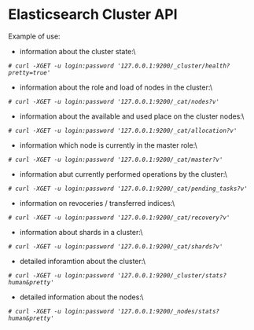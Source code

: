 Elasticsearch Cluster API
========================

Example of use:

- information about the cluster state:\

*`# curl -XGET -u login:password '127.0.0.1:9200/_cluster/health?pretty=true'`*

- information about the role and load of nodes in the cluster:\

*`# curl -XGET -u login:password '127.0.0.1:9200/_cat/nodes?v'`*

- information about the available and used place on the cluster nodes:\

*`# curl -XGET -u login:password '127.0.0.1:9200/_cat/allocation?v'`*

- information which node is currently in the master role:\

*`# curl -XGET -u login:password '127.0.0.1:9200/_cat/master?v'`*

- information abut currently performed operations by the cluster:\

*`# curl -XGET -u login:password '127.0.0.1:9200/_cat/pending_tasks?v'`*

- information on revoceries / transferred indices:\

*`# curl -XGET -u login:password '127.0.0.1:9200/_cat/recovery?v'`*

- information about shards in a cluster:\

*`# curl -XGET -u login:password '127.0.0.1:9200/_cat/shards?v'`*

- detailed inforamtion about the cluster:\

*`# curl -XGET -u login:password '127.0.0.1:9200/_cluster/stats?human&pretty'`*

- detailed information about the nodes:\

*`# curl -XGET -u login:password '127.0.0.1:9200/_nodes/stats?human&pretty'`*
